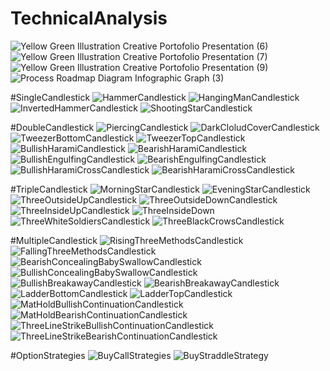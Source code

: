 # TechnicalAnalysis
![Yellow Green Illustration Creative Portofolio Presentation  (6)](https://github.com/ritesh143kr/TechnicalAnalysis/assets/127919799/4da38ca6-cfc4-4ba2-a7ff-ec6461be0f01)
![Yellow Green Illustration Creative Portofolio Presentation  (7)](https://github.com/ritesh143kr/TechnicalAnalysis/assets/127919799/83d306b0-05dc-48f7-84c5-dda25c4d5a0e)
![Yellow Green Illustration Creative Portofolio Presentation  (9)](https://github.com/ritesh143kr/TechnicalAnalysis/assets/127919799/7b3ca019-f2d1-4993-b962-a6b158e737ec)
![Process Roadmap Diagram Infographic Graph (3)](https://github.com/ritesh143kr/TechnicalAnalysis/assets/127919799/6b399834-ca35-4b95-b218-15fd1d6e1669)

#SingleCandlestick
![HammerCandlestick](https://github.com/ritesh143kr/TechnicalAnalysis/assets/127919799/8b1e16e8-b3e5-4fc1-b565-d50c214ca3ac)
![HangingManCandlestick](https://github.com/ritesh143kr/TechnicalAnalysis/assets/127919799/5b8af707-b168-4c44-989e-b4e7e8734ef3)
![InvertedHammerCandlestick](https://github.com/ritesh143kr/TechnicalAnalysis/assets/127919799/b8086343-4ff9-4e93-b967-8fcb0c9c401f)
![ShootingStarCandlestick](https://github.com/ritesh143kr/TechnicalAnalysis/assets/127919799/db44824f-6977-4efb-95a8-f5158f848b40)

#DoubleCandlestick
![PiercingCandlestick](https://github.com/ritesh143kr/TechnicalAnalysis/assets/127919799/4a15955c-b1d6-40e4-9658-26355a5d99e9)
![DarkCloludCoverCandlestick](https://github.com/ritesh143kr/TechnicalAnalysis/assets/127919799/65e7ae83-7592-4544-959e-2c2e2f66e389)
![TweezerBottomCandlestick](https://github.com/ritesh143kr/TechnicalAnalysis/assets/127919799/0ace9c37-c617-4221-ae19-91d74ee5adb2)
![TweezerTopCandlestick](https://github.com/ritesh143kr/TechnicalAnalysis/assets/127919799/298321a4-4093-4651-9ed6-7fbe7f0def5d)
![BullishHaramiCandlestick](https://github.com/ritesh143kr/TechnicalAnalysis/assets/127919799/92344616-9555-4cc5-b845-a2b5c29439ef)
![BearishHaramiCandlestick](https://github.com/ritesh143kr/TechnicalAnalysis/assets/127919799/0f664a5b-fb23-480c-bc8b-afb8e430ed86)
![BullishEngulfingCandlestick](https://github.com/ritesh143kr/TechnicalAnalysis/assets/127919799/b1facaa9-e255-47b2-a421-e5fa84afcfc6)
![BearishEngulfingCandlestick](https://github.com/ritesh143kr/TechnicalAnalysis/assets/127919799/7e8069a4-895c-4771-a012-b2d018bbe636)
![BullishHaramiCrossCandlestick](https://github.com/ritesh143kr/TechnicalAnalysis/assets/127919799/72a6608b-0292-4298-8fd6-71660e9723fe)
![BearishHaramiCrossCandlestick](https://github.com/ritesh143kr/TechnicalAnalysis/assets/127919799/7d397834-5aed-4b6a-808e-2038b769f3b0)

#TripleCandlestick
![MorningStarCandlestick](https://github.com/ritesh143kr/TechnicalAnalysis/assets/127919799/56f08156-dbf1-4f3b-bfac-53475aa641e5)
![EveningStarCandlestick](https://github.com/ritesh143kr/TechnicalAnalysis/assets/127919799/61ba53c9-e0fe-41b0-a756-bd85ddb7dc42)
![ThreeOutsideUpCandlestick](https://github.com/ritesh143kr/TechnicalAnalysis/assets/127919799/5995dabe-c3ff-4a50-909a-7ab76fe5f6fb)
![ThreeOutsideDownCandlestick](https://github.com/ritesh143kr/TechnicalAnalysis/assets/127919799/78657efc-9086-4553-a170-426f347f657b)
![ThreeInsideUpCandlestick](https://github.com/ritesh143kr/TechnicalAnalysis/assets/127919799/96df4153-b1e4-4710-acdf-26772657b7e2)
![ThreeInsideDown](https://github.com/ritesh143kr/TechnicalAnalysis/assets/127919799/cee88b34-19ec-41a0-a625-32c56f8a2e3b)
![ThreeWhiteSoldiersCandlestick](https://github.com/ritesh143kr/TechnicalAnalysis/assets/127919799/56e4a098-7756-4b6b-9ccb-d6ffb869704c)
![ThreeBlackCrowsCandlestick](https://github.com/ritesh143kr/TechnicalAnalysis/assets/127919799/f454c0cb-1624-4e75-a614-32db93175b9d)




#MultipleCandlestick
![RisingThreeMethodsCandlestick](https://github.com/ritesh143kr/TechnicalAnalysis/assets/127919799/a50ef032-4a4f-4197-8605-165a5bf5b5eb)
![FallingThreeMethodsCandlestick](https://github.com/ritesh143kr/TechnicalAnalysis/assets/127919799/0d3386f6-909f-4034-a4a6-2532ca054f30)
![BearishConcealingBabySwallowCandlestick](https://github.com/ritesh143kr/TechnicalAnalysis/assets/127919799/66871b15-6145-407b-83ab-e250b28c23ea)
![BullishConcealingBabySwallowCandlestick](https://github.com/ritesh143kr/TechnicalAnalysis/assets/127919799/ded04808-4812-4529-a19a-575ebb851177)
![BullishBreakawayCandlestick](https://github.com/ritesh143kr/TechnicalAnalysis/assets/127919799/8c20ea3a-10e4-46c5-a74e-0580f09ad204)
![BearishBreakawayCandlestick](https://github.com/ritesh143kr/TechnicalAnalysis/assets/127919799/e7fc6534-f99d-4eb9-9ff9-96681802a3f3)
![LadderBottomCandlestick](https://github.com/ritesh143kr/TechnicalAnalysis/assets/127919799/28902699-dea4-4f56-a22a-7ca254a4c4cd)
![LadderTopCandlestick](https://github.com/ritesh143kr/TechnicalAnalysis/assets/127919799/21588e7b-d713-434f-bf2a-7a17602eaae5)
![MatHoldBullishContinuationCandlestick](https://github.com/ritesh143kr/TechnicalAnalysis/assets/127919799/2d19dc17-57cd-4529-a6e8-ae3f03b77ffb)
![MatHoldBearishContinuationCandlestick](https://github.com/ritesh143kr/TechnicalAnalysis/assets/127919799/f8d03071-c66c-4ccf-aa80-81c43929e6f3)
![ThreeLineStrikeBullishContinuationCandlestick](https://github.com/ritesh143kr/TechnicalAnalysis/assets/127919799/5029ebcf-d745-45a5-9138-69fb443b2c30)
![ThreeLineStrikeBearishContinuationCandlestick](https://github.com/ritesh143kr/TechnicalAnalysis/assets/127919799/27920205-09fb-4823-a35d-cd523e89291a)


#OptionStrategies
![BuyCallStrategies](https://github.com/ritesh143kr/TechnicalAnalysis/assets/127919799/21d40c94-397f-4622-8ced-9f589084ee28)
![BuyStraddleStrategy](https://github.com/ritesh143kr/TechnicalAnalysis/assets/127919799/1aacc0a8-728b-4834-9938-e582f0161f47)














